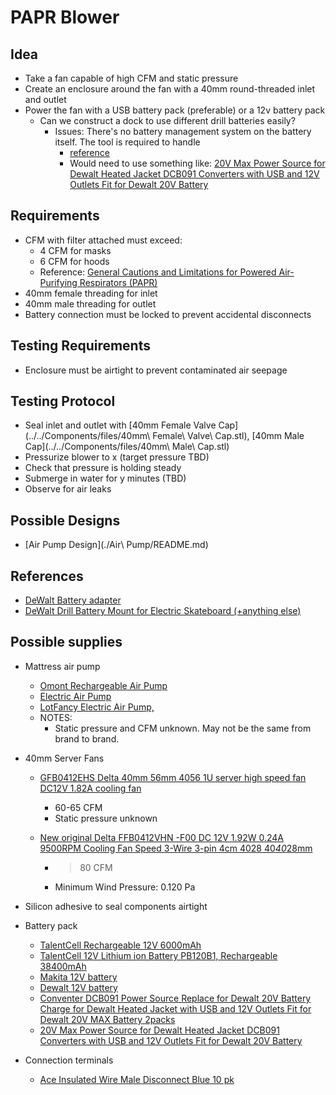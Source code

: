 # PAPR Blower

## Idea
* Take a fan capable of high CFM and static pressure
* Create an enclosure around the fan with a 40mm round-threaded inlet and outlet 
* Power the fan with a USB battery pack (preferable) or a 12v battery pack
	* Can we construct a dock to use different drill batteries easily?
		* Issues: There's no battery management system on the battery itself. The tool is required to handle
			* [reference](https://syonyk.blogspot.com/2017/04/dewalt-20v-max-60ah-pack-teardown.html)
			* Would need to use something like: [20V Max Power Source for Dewalt Heated Jacket DCB091 Converters with USB and 12V Outlets Fit for Dewalt 20V Battery](https://www.amazon.com/dp/B07HLW5FYG/ref=sspa_dk_detail_7)

## Requirements
* CFM with filter attached must exceed: 
	* 4 CFM for masks
	* 6 CFM for hoods
	* Reference: [General Cautions and Limitations for Powered Air-Purifying Respirators (PAPR)](https://wwwn.cdc.gov/NIOSH-CEL/Limitations/Papr)
* 40mm female threading for inlet
* 40mm male threading for outlet
* Battery connection must be locked to prevent accidental disconnects

## Testing Requirements
* Enclosure must be airtight to prevent contaminated air seepage 

## Testing Protocol
* Seal inlet and outlet with [40mm Female Valve Cap](../../Components/files/40mm\ Female\ Valve\ Cap.stl), [40mm Male Cap](../../Components/files/40mm\ Male\ Cap.stl)
* Pressurize blower to x (target pressure TBD)
* Check that pressure is holding steady
* Submerge in water for y minutes (TBD)
* Observe for air leaks

## Possible Designs
* [Air Pump Design](./Air\ Pump/README.md)


## References
* [DeWalt Battery adapter](https://www.thingiverse.com/thing:2723049)
* [DeWalt Drill Battery Mount for Electric Skateboard (+anything else)](https://www.thingiverse.com/thing:3008278)


## Possible supplies
* Mattress air pump
	* [Omont Rechargeable Air Pump](https://www.amazon.com/dp/B07RV9J3TV/ref=sspa_dk_detail_4)
	* [Electric Air Pump](https://www.amazon.com/gp/product/B083LYCB4H/ref=crt_ewc_title_dp_1)
	* [LotFancy Electric Air Pump,](https://www.amazon.com/gp/product/B013UQ0T2Y/ref=crt_ewc_title_dp_2)
	* NOTES:
		* Static pressure and CFM unknown. May not be the same from brand to brand.

* 40mm Server Fans
	* [GFB0412EHS Delta 40mm 56mm 4056 1U server high speed fan DC12V 1.82A cooling fan](https://www.newegg.com/p/1YF-00B0-000K7?Item=9SIAAES8G63859)
		* 60-65 CFM
		* Static pressure unknown

	* [New original Delta FFB0412VHN -F00 DC 12V 1.92W 0.24A 9500RPM Cooling Fan Speed 3-Wire 3-pin 4cm 4028 40*40*28mm](https://www.newegg.com/p/1YF-00B0-001J0?Item=9SIAAES91X3779)
		* >80 CFM
		* Minimum Wind Pressure: 0.120 Pa

* Silicon adhesive to seal components airtight

* Battery pack
	* [TalentCell Rechargeable 12V 6000mAh](https://www.amazon.com/TalentCell-Rechargeable-12000mAh-Multi-led-indicator/dp/B00ME3ZH7C/ref=sr_1_3?dchild=1&keywords=12v+battery+pack&qid=1584844335&sr=8-3)
	* [TalentCell 12V Lithium ion Battery PB120B1, Rechargeable 38400mAh](https://www.amazon.com/dp/B07H8F5HYJ/ref=sspa_dk_detail_1)
	* [Makita 12V battery](https://www.amazon.com/Makita-BL1021B-2-Lithium-Ion-Battery-Pack/dp/B01N1UY51P/ref=sr_1_35)
	* [Dewalt 12V battery](https://www.amazon.com/DEWALT-DCB127-2-Lithium-Battery-2-Pack/dp/B00JQ74WCA/ref=sr_1_4)
	* [Conventer DCB091 Power Source Replace for Dewalt 20V Battery Charge for Dewalt Heated Jacket with USB and 12V Outlets Fit for Dewalt 20V MAX Battery 2packs](https://www.amazon.com/dp/B082YSSJ13/ref=sspa_dk_detail_7)
	* [20V Max Power Source for Dewalt Heated Jacket DCB091 Converters with USB and 12V Outlets Fit for Dewalt 20V Battery](https://www.amazon.com/dp/B07HLW5FYG/ref=sspa_dk_detail_7)
	
* Connection terminals
	* [Ace Insulated Wire Male Disconnect Blue 10 pk](https://www.acehardware.com/departments/lighting-and-electrical/boxes-fittings-and-conduit/lugs/34529)